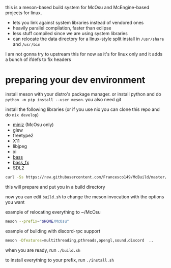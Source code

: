 this is a meson-based build system for McOsu and McEngine-based projects for linux.

* lets you link against system libraries instead of vendored ones
* heavily parallel compilation, faster than eclipse
* less stuff compiled since we are using system libraries
* can relocate the data directory for a linux-style split install in `/usr/share` and `/usr/bin`

I am not gonna try to upstream this for now as it's for linux only and it adds a bunch of ifdefs
to fix headers

# preparing your dev environment
install meson with your distro's package manager. or install python and do
`python -m pip install --user meson`. you also need git

install the following libraries (or if you use nix you can clone this repo and do `nix develop`)

* [miniz](https://github.com/richgel999/miniz) (McOsu only)
* glew
* freetype2
* X11
* libjpeg
* xi
* [bass](https://www.un4seen.com/download.php?bass24-linux)
* [bass\_fx](https://www.un4seen.com/download.php?z/0/bass_fx24-linux)
* SDL2


```sh
curl -Ss https://raw.githubusercontent.com/Francesco149/McBuild/master/prepare.sh | sh
```

this will prepare and put you in a build directory

now you can edit `build.sh` to change the meson invocation with the options you want

example of relocating everything to ~/McOsu

```sh
meson --prefix="$HOME/McOsu"
```

example of building with discord-rpc support

```sh
meson -Dfeatures=multithreading,pthreads,opengl,sound,discord  ..
```

when you are ready, run `./build.sh`

to install everything to your prefix, run `./install.sh`
